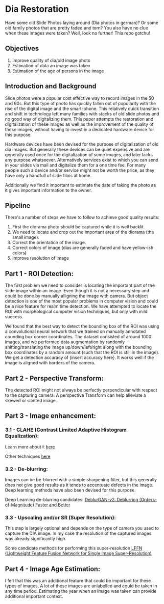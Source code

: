 # Dia Restoration

Have some old Slide Photos laying around (Dia photos in german)? Or some old family photos that are pretty faded and torn? You also have no clue when these images were taken? Well, look no further! This repo gotchu!

## Objectives

1. Improve quality of dia/old image photo
2. Estimation of data an image was taken
3. Estimation of the age of persons in the image

## Introduction and Background

Slide photos were a popular cost effective way to record images in the 50 and 60s. But this type of photo has quickly fallen out of popularity with the rise of the digital image and the smart-phone. This relatively quick transition and shift in technology left many families with stacks of old slide photos and no good way of digitalizing them.
This paper attempts the restoration and digitalization of these images as well as the improvement of the quality of these images, without having to invest in a dedicated hardware device for this purpose.

Hardware devices have been devised for the purpose of digitalization of old dia images. But generally these devices can be quiet expensive and are generally used once for the digitalization of some images, and later lacks any purpose whatsoever. Alternatively services exist to which you can send in your slides via mail and digitalize them for a one time fee. For many people such a device and/or service might not be worth the price, as they have only a handfull of slide films at home.

Additionally we find it important to estimate the date of taking the photo as it gives important information to the owner.

## Pipeline

There's a number of steps we have to follow to achieve good quality results:

1. First the diorama photo should be captured while it is well backlit.
2. We need to locate and crop out the important area of the diorama (the small image).
3. Correct the orientation of the image.
3. Correct colors of image (dias are generally faded and have yellow-ish colors)
4. Improve resolution of image

## Part 1 - ROI Detection:

The first problem we need to consider is locating the important part of the slide image within an image. Even though it is not a necessary step and could be done by manually alligning the image with camera. But object detection is one of the most popular problems in computer vision and could be a nice feature for realm time detection. We have attempted to locate the ROI with morphological computer vision techniques, but only with mild success.

We found that the best way to detect the bounding box of the ROI was using a convolutional neural network that we trained on manually annotated counding box corner coordinates. The dataset consisted of around 1000 images, and we performed data augmentation by randomly shifting/translating the image up/down/left/right along with the bounding box coordinates by a random amount (such that the ROI is still in the image). We get a detection accuracy of {insert accuracy here}. It works well if the image is aligned with borders of the camera.

## Part 2 - Perspective Transform:

The detected ROI might not always be perfectly perpendicular with respect to the capturing camera. A perspective Transform can help alleviate a skewed or slanted image.

## Part 3 - Image enhancement:

### 3.1 - CLAHE (Contrast Limited Adaptive Histogram Equalization):

Learn more about it [here](https://opencv-python-tutroals.readthedocs.io/en/latest/py_tutorials/py_imgproc/py_histograms/py_histogram_equalization/py_histogram_equalization.html)

Other techniques [here](https://stackoverflow.com/questions/56905592/automatic-contrast-and-brightness-adjustment-of-a-color-photo-of-a-sheet-of-pape) 

### 3.2 - De-blurring:

Images can be be-blurred with a simple sharpening filter, but this generally does not give good results as it tends to accentuate defects in the image. Deep learning methods have also been devised for this purpose.

Deep Learning de-blurring candidates: [DeblurGAN-v2: Deblurring (Orders-of-Magnitude) Faster and Better](https://github.com/TAMU-VITA/DeblurGANv2)

### 3.3 - Upscaling and/or SR (Super Resolution):

This step is largely optional and depends on the type of camera you used to capture the DIA image. In my case the resolution of the captured images was already significantly high.

Some candidate methods for performing this super-resolution [LFFN (Lightweight Feature Fusion Network for Single Image Super-Resolution)](https://github.com/qibao77/LFFN)

## Part 4 - Image Age Estimation:

I felt that this was an additional feature that could be important for these types of images. A lot of these images are unlabelled and could be taken in any time period. Estimating the year when an image was taken can provide additional important context.
